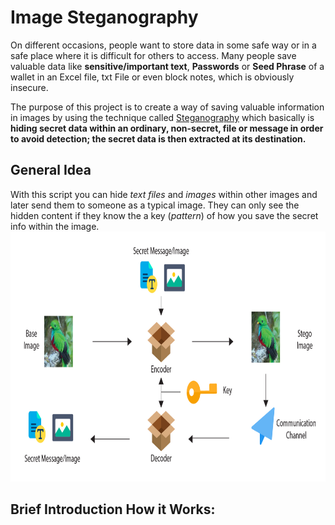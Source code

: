# Image Steganography

On different occasions, people want to store data in some safe way or in a safe place where it is difficult for others to access. Many people save valuable data like **sensitive/important text**, **Passwords** or **Seed Phrase** of a wallet in an Excel file, txt File or even block notes, which is obviously insecure.

The purpose of this project is to create a way of saving valuable information in images by using the technique called [Steganography](https://searchsecurity.techtarget.com/definition/steganography) which basically is **hiding secret data within an ordinary, non-secret, file or message in order to avoid detection; the secret data is then extracted at its destination.** 

## General Idea
With this script you can hide *text files* and *images* within other images and later send them to someone as a typical image. They can only see the hidden content if they know the a key (*pattern*) of how you save the secret info within the image. 
<img src="https://github.com/CarlosCujcuj/Image-Steganography/blob/master/imgs/flow.jpg" height="400" />


## Brief Introduction How it Works:
